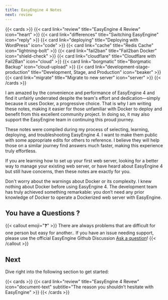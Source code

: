 ```yaml
---
title: EasyEngine 4 Notes
next: review
---
```


{{< cards >}}
  {{< card link="review" title="EasyEngine 4 Review" icon="heart" >}}
  {{< card link="differences" title="Switching EasyEngine" icon="reply" >}}
  {{< card link="deploying" title="Deploying with WordPress" icon="code" >}}
  {{< card link="cache" title="Redis Cache" icon="lightning-bolt" >}}
  {{< card link="fail2ban" title="Fail2ban Docker" icon="shield-check" >}}
  {{< card link="cloudflare" title="Cloudflare with Fail2Ban" icon="cloud" >}}
  {{< card link="borgmatic" title="Borgmatic Backup" icon="cloud-upload" >}} 
  {{< card link="development-stage-production" title="Development, Stage, and Production" icon="beaker" >}}
  {{< card link="migrate" title="Migrate to new server" icon="server" >}}
{{< /cards >}}

I am amazed by the convenience and performance of EasyEngine 4 and find it unfairly underrated despite the team's effort and dedication—simply because it uses Docker, a progressive choice. That is why I am writing these notes, making it easier for those unfamiliar with Docker to deploy and benefit from this excellent community project. In doing so, it may also support the EasyEngine team in continuing this proud journey.

These notes were compiled during my process of selecting, learning, deploying, and troubleshooting EasyEngine 4. I want to make them public with some appropriate edits for others to reference. I believe they will help those on a similar journey find answers much faster, making this experience truly effortless.

If you are learning how to set up your first web server, looking for a better way to manage your existing web server, or have heard about EasyEngine 4 but still have concerns, then these notes are exactly for you.

Don't worry about the warnings about Docker or its complexity. I knew nothing about Docker before using EasyEngine 4. The development team has truly achieved something remarkable: you don’t need any prior knowledge of Docker to operate a Dockerized web server with EasyEngine.

## You have a Questions ?

{{< callout emoji="❓" >}}
  There are always problems that are difficult for one person but easy for another..
  If you have an issue needing support, please use the official EasyEngine Github Discussion [Ask a question](https://github.com/EasyEngine/easyengine/discussions)!
{{< /callout >}}

## Next

Dive right into the following section to get started:

{{< cards >}}
  {{< card link="review" title="EasyEngine 4 Revew" icon="document-text" subtitle="The reason you shouldn’t hesitate with EasyEngine" >}}
{{< /cards >}}

